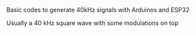 Basic codes to generate 40kHz signals with Arduinos and ESP32

Usually a 40 kHz square wave with some modulations on top
